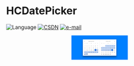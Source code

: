 # HCDatePicker
![Language](http://img.shields.io/badge/Language-Objective--C-brightgreen.svg?style=flat) [![CSDN](https://img.shields.io/badge/CSDN-Peter__Huang0623-orange.svg)](https://blog.csdn.net/Peter_Huang0623)  [![e-mail](https://img.shields.io/badge/E--mail-huangchao0623%40126.com-blue.svg)](huangchao0623@126.com)

<div align=center> <img src='https://github.com/Peter-Huang0623/HCDatePicker/blob/master/Pictures/Desktop%20Date%20Pickers.png' width='30%' height='30%'> </div>